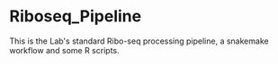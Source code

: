 # Riboseq_Pipeline
This is the Lab's standard Ribo-seq processing pipeline, a snakemake workflow and some R scripts.
